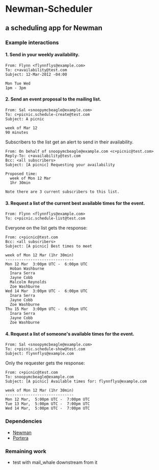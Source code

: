 # Newman-Scheduler
## a scheduling app for Newman

### Example interactions

#### 1. Send in your weekly availability.

    From: Flynn <flynnflys@example.com>
    To: c+availability@test.com
    Subject: 12-Mar-2012 -04:00

    Mon Tue Wed
    1pm - 3pm
    
    
#### 2. Send an event proposal to the mailing list.

    From: Sal <snoopymcbeagle@example.com>
    To: c+picnic.schedule-create@test.com
    Subject: A picnic

    week of Mar 12
    90 minutes
    
Subscribers to the list get an alert to send in their availability.

    From: On behalf of snoopymcbeagle@example.com <c+picnic@test.com>
    Reply-To: c+availability@test.com
    Bcc: <all subscribers>
    Subject: [A picnic] Requesting your availability

    Proposed time:
      week of Mon 12 Mar 
      1hr 30min

    Note there are 3 current subscribers to this list.
    
    
#### 3. Request a list of the current best available times for the event.

    From: Flynn <flynnflys@example.com>
    To: c+picnic.schedule-list@test.com

Everyone on the list gets the response:

    From: c+picnic@test.com
    Bcc: <all subscribers>
    Subject: [A picnic] Best times to meet
    
    week of Mon 12 Mar (1hr 30min) 
    ------------------------------
    Mon 12 Mar  3:00pm UTC -  6:00pm UTC
      Hoban Washburne
      Inara Serra
      Jayne Cobb
      Malcolm Reynolds
      Zoe Washburne
    Wed 14 Mar  3:00pm UTC -  6:00pm UTC
      Inara Serra
      Jayne Cobb
      Zoe Washburne
    Thu 15 Mar  3:00pm UTC -  6:00pm UTC
      Inara Serra
      Jayne Cobb
      Zoe Washburne

#### 4. Request a list of someone's available times for the event.

    From: Sal <snoopymcbeagle@example.com>
    To: c+picnic.schedule-show@test.com
    Subject: flynnflys@example.com

Only the requester gets the response:

    From: c+picnic@test.com
    To: snoopymcbeagle@example.com
    Subject: [A picnic] Available times for: flynnflys@example.com
    
    week of Mon 12 Mar (1hr 30min) 
    ------------------------------
    Mon 12 Mar,  5:00pm UTC -  7:00pm UTC
    Tue 13 Mar,  5:00pm UTC -  7:00pm UTC
    Wed 14 Mar,  5:00pm UTC -  7:00pm UTC
    

### Dependencies

  - [Newman](https://github.com/mendicant-university/newman)
  - [Portera](https://github.com/ericgj/portera)
  

### Remaining work

  - test with mail_whale downstream from it
  
